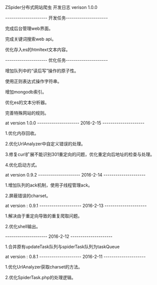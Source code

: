 ZSpider分布式网站爬虫  开发日志 verison 1.0.0

--------------------- 开发任务---------------------

完成后台管理web界面。

完成关键词搜索web api。

优化存入es的htmltext文本内容。


--------------------- 优化任务---------------------

增加队列中的“读后写”操作的原子性。

使用正则表达式操作字符串。

增加mongodb索引。

优化es的文本分析器。

完善特殊网站的规则。


at version 1.0.0
--------------------- 2016-2-15 ---------------------

1.优化内存回收。

2.优化UrlAnalyzer中自定义错误的处理。

3.修复curl扩展不能识别301重定向的问题，优化重定向后地址的检查与处理。

4.优化启动方式。


at version 0.9.2
--------------------- 2016-2-14 ---------------------

1.增加队列的ack机制，使用子线程管理ack。

2.屏蔽错误的charset。


at version : 0.9.1
--------------------- 2016-2-13 ---------------------

1.解决由于重定向导致的重复爬取问题。

2.优化shell输出。

--------------------- 2016-2-12 ---------------------

1.合并原有updateTask队列与spiderTask队列为taskQueue


at version : 0.8.1
--------------------- 2016-2-11 ---------------------

1.优化UrlAnalyzer获取charset的方法。

2.优化SpiderTask.php的处理逻辑。